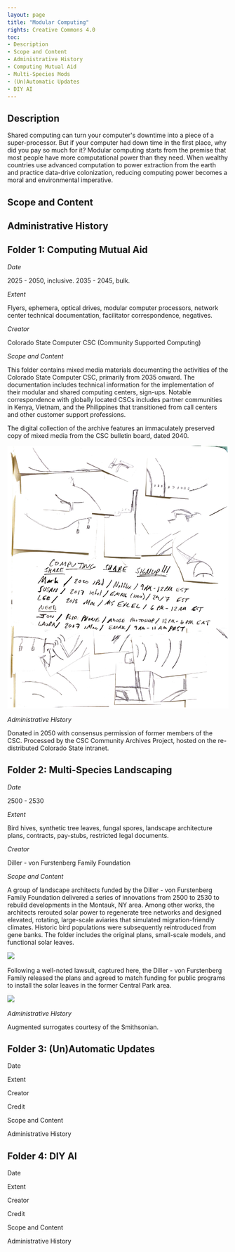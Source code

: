 ```yaml
---
layout: page
title: "Modular Computing"
rights: Creative Commons 4.0
toc:
- Description
- Scope and Content
- Administrative History
- Computing Mutual Aid
- Multi-Species Mods
- (Un)Automatic Updates
- DIY AI 
---
```


## Description

Shared computing can turn your computer's downtime into a piece of a super-processor. But if your computer had down time in the first place, why did you pay so much for it? Modular computing starts from the premise that most people have more computational power than they need. When wealthy countries use advanced computation to power extraction from the earth and practice data-drive colonization, reducing computing power becomes a moral and environmental imperative.

## Scope and Content

## Administrative History

## Folder 1: Computing Mutual Aid



*Date*

2025 - 2050, inclusive.
2035 - 2045, bulk.


*Extent*

Flyers, ephemera, optical drives, modular computer processors, network center technical documentation, facilitator correspondence, negatives.

*Creator*

Colorado State Computer CSC (Community Supported Computing)

*Scope and Content*

This folder contains mixed media materials documenting the activities of the Colorado State Computer CSC, primarily from 2035 onward. The documentation includes technical information for the implementation of their modular and shared computing centers, sign-ups. Notable correspondence with globally located CSCs includes partner communities in Kenya, Vietnam, and the Philippines that transitioned from call centers and other customer support professions. 

The digital collection of the archive features an immaculately preserved copy of mixed media from the CSC bulletin board, dated 2040.

![Preserved copy of a CSC bulletin board. 2040.][image-1]

*Administrative History*

Donated in 2050 with consensus permission of former members of the CSC. Processed by the CSC Community Archives Project, hosted on the re-distributed Colorado State intranet.

## Folder 2: Multi-Species Landscaping

*Date*

2500 - 2530

*Extent*

Bird hives, synthetic tree leaves, fungal spores, landscape architecture plans, contracts, pay-stubs, restricted legal documents.

*Creator*

Diller - von Furstenberg Family Foundation
  
*Scope and Content*

A group of landscape architects funded by the Diller - von Furstenberg Family Foundation delivered a series of innovations from 2500 to 2530 to rebuild developments in the Montauk, NY area. Among other works, the architects rerouted solar power to regenerate tree networks and designed elevated, rotating, large-scale aviaries that simulated migration-friendly climates. Historic bird populations were subsequently reintroduced from gene banks. The folder includes the original plans, small-scale models, and functional solar leaves.

 ![][image-2]

Following a well-noted lawsuit, captured here, the Diller - von Furstenberg Family released the plans and agreed to match funding for public programs to install the solar leaves in the former Central Park area.

![][image-3]

*Administrative History* 

Augmented surrogates courtesy of the Smithsonian. 

## Folder 3: (Un)Automatic Updates

Date

Extent

Creator

Credit
  
Scope and Content

Administrative History 

## Folder 4: DIY AI

Date

Extent

Creator

Credit
  
Scope and Content

Administrative History

[image-1]:	https://github.com/jfo-omalley/repairarch/blob/master/_texts/images/computingshare.png?raw=true
[image-2]:	https://github.com/jfo-omalley/repairarch/blob/master/_texts/images/drawingsls.png?raw=true
[image-3]:	https://github.com/jfo-omalley/repairarch/blob/master/_texts/images/trees.png?raw=true